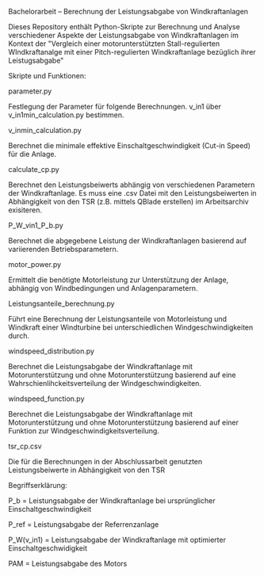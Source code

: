 Bachelorarbeit – Berechnung der Leistungsabgabe von Windkraftanlagen

Dieses Repository enthält Python-Skripte zur Berechnung und Analyse verschiedener Aspekte der Leistungsabgabe von Windkraftanlagen im Kontext der "Vergleich einer motorunterstützten Stall-regulierten WIndkraftanalge mit einer Pitch-regulierten Windkraftanlage bezüglich ihrer Leistugsabgabe"

Skripte und Funktionen:

parameter.py 

Festlegung der Parameter für folgende Berechnungen. v_in1 über v_in1min_calculation.py bestimmen.


v_inmin_calculation.py

Berechnet die minimale effektive Einschaltgeschwindigkeit (Cut-in Speed) für die Anlage.


calculate_cp.py

Berechnet den Leistungsbeiwerts abhängig von verschiedenen Parametern der Windkraftanlage. Es muss eine .csv Datei mit den Leistungsbeiwerten in Abhängigkeit von den TSR (z.B. mittels QBlade erstellen) im Arbeitsarchiv exisiteren.


P_W_vin1_P_b.py

Berechnet die abgegebene Leistung der Windkraftanlagen basierend auf variierenden Betriebsparametern.


motor_power.py

Ermittelt die benötigte Motorleistung zur Unterstützung der Anlage, abhängig von Windbedingungen und Anlagenparametern.


Leistungsanteile_berechnung.py

Führt eine Berechnung der Leistungsanteile von Motorleistung und Windkraft einer Windturbine bei unterschiedlichen Windgeschwindigkeiten durch.


windspeed_distribution.py

Berechnet die Leistungsabgabe der Windkraftanlage mit Motorunterstützung und ohne Motorunterstützung basierend auf eine Wahrschienlihckeitsverteilung der Windgeschwindigkeiten.


windspeed_function.py

Berechnet die Leistungsabgabe der Windkraftanlage mit Motorunterstützung und ohne Motorunterstützung basierend auf einer Funktion zur Windgeschwindigkeitsverteilung.


tsr_cp.csv

Die für die Berechnungen in der Abschlussarbeit genutzten Leistungsbeiwerte in Abhängigkeit von den TSR 

Begriffserklärung:

P_b = Leistungsabgabe der Windkraftanlage bei ursprünglicher Einschaltgeschwindigkeit

P_ref = Leistungsabgabe der Referrenzanlage 

P_W(v_in1) = Leistungsabgabe der Windkraftanlage mit optimierter Einschaltgeschwidigkeit

PAM = Leistungsabgabe des Motors 




